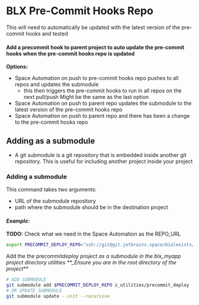 # BLX Pre-Commit Hooks Repo

This will need to automatically be updated with the latest version of the pre-commit hooks and tested

#### Add a precommit hook to parent project to auto update the pre-commit hooks when the pre-commit hooks repo is updated

**Options:**

- Space Automation on push to pre-commit hooks repo pushes to all repos and updates the submodule
  - this then triggers the pre-commit hooks to run in all repos on the next pull/push Might be the same as the last option
- Space Automation on push to parent repo updates the submodule to the latest version of the pre-commit hooks repo
- Space Automation on push to parent repo and there has been a change to the pre-commit hooks repo

## Adding as a submodule

- A git submodule is a git repository that is embedded inside another git repository.
  This is useful for including another project inside your project

### Adding a submodule

This command takes two arguments:

- URL of the submodule repository
- path where the submodule should be in the destination project

#### **_Example:_**

**TODO:** Check what we need in the Space Automation as the REPO_URL

```bash
export PRECOMMIT_DEPLOY_REPO="ssh://git@git.jetbrains.space/biolexistx/style/precommit_deployment_config.git"
```

Add the the precommit*deploy project as a submodule in the blx_myapp project directory utilities
\*\*\_Ensure you are in the root directory of the project*\*\*

```bash
# ADD SUBMODULE
git submodule add $PRECOMMIT_DEPLOY_REPO z_utilities/precommit_deploy
# OR UPDATE SUBMODULE
git submodule update --init --recursive
```
